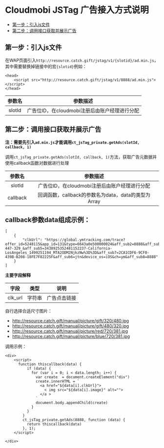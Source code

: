 # Cloudmobi JSTag 广告接入方式说明

* [第一步：引入js文件](#引入js文件)
* [第二步：调用接口获取并展示广告](#调用接口获取并展示广告)

## 第一步：引入js文件

在WAP页面引入`http://resource.catch.gift/jstag/v1/{slotid}/ad.min.js`，其中需要替换掉链接中的宏`{slotid}`例如：

```
<head>
    <script src="http://resource.catch.gift/jstag/v1/8888/ad.min.js"></script>
</head>   
```
| 参数名 | 参数描述 |
| :--: | :--: |
| slotId | 广告位ID，在cloudmobi注册后由账户经理进行分配 |

## 第二步：调用接口获取并展示广告


__注：需要先引入`ad.min.js`才能调用`ct_jsTag_private.getAds(slotId, callback, 1)`__

调用`ct_jsTag_private.getAds(slotId, callback, 1)`方法，获取广告元数据并使用callback函数对数据进行处理

| 参数名 | 参数描述 |
| :--: | :--: |
| slotId | 广告位ID，在cloudmobi注册后由账户经理进行分配 |
| callback | 回调函数，callback的参数名为data，data的类型为Array |

callback参数data组成示例：
----

```
[
    {
        "clkUrl": "https://global.ymtracking.com/trace?offer_id=5248115&app_id=131&type=6643a0e500000024&aff_sub2=8888&aff_sub3=US_svm_&aff_sub4=696-447-329_&aff_sub5=3438925352481152237-California-LosAngeles_1499251194_MTA2ODM2NjkzNw%3D%3D&aff_sub7=2CA1CDF6-9CF0-439B-B208-18FE7F82225F&aff_sub6=jtn&device_os=iOS&ch=ym&aff_sub8=8888"
    }
]
```

__主要字段解释__

|字段| 类型| 说明|
|:-:|:--:|:---:|
|clk_url|字符串|广告点击链接|


自行选择合适尺寸图片：

* http://resource.catch.gift/manual/picture/gift/320/480.jpg
* http://resource.catch.gift/manual/picture/gift/480/320.jpg
* http://resource.catch.gift/manual/picture/red/720/381.jpg
* http://resource.catch.gift/manual/picture/blue/720/381.jpg

调用示例：

```
<div>
    <script>
      function thiscallback(data) {
          if (data) {
            for (var i = 0; i < data.length; i++) {
              var create  = document.createElement("div")
              create.innerHTML = `
                <a href="${data[i].clkUrl}">
                  < img src="${data[i].image}" alt="">
                </a >
              `
              document.body.appendChild(create)
            }
          }
        }
        ct_jsTag_private.getAds(8888, function (data) {
          return thiscallback(data)
        }, 1);
    </script>
    
</div>

```

